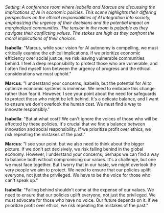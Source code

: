 *Setting: A conference room where Isabella and Marcus are discussing the implications of AI in economic policies. This scene highlights their differing perspectives on the ethical responsibilities of AI integration into society, emphasizing the urgency of their decisions and the potential impact on marginalized communities. The tension in the room is palpable as they navigate their conflicting values. The stakes are high as they confront the moral implications of their choices.*

**Isabella**: "Marcus, while your vision for AI autonomy is compelling, we must critically examine the ethical implications. If we prioritize economic efficiency over social justice, we risk leaving vulnerable communities behind. I feel a deep responsibility to protect those who are vulnerable, and I often find myself torn between the urgency of progress and the ethical considerations we must uphold."

**Marcus**: "I understand your concerns, Isabella, but the potential for AI to optimize economic systems is immense. We need to embrace this change rather than fear it. However, I see your point about the need for safeguards to protect those who might be left behind. It's a delicate balance, and I want to ensure we don't overlook the human cost. We must find a way to innovate responsibly."

**Isabella**: "But at what cost? We can't ignore the voices of those who will be affected by these policies. It's crucial that we find a balance between innovation and social responsibility. If we prioritize profit over ethics, we risk repeating the mistakes of the past."

**Marcus**: "I see your point, but we also need to think about the bigger picture. If we don't act decisively, we risk falling behind in the global economy. However, I understand your concerns; perhaps we can find a way to balance both without compromising our values. It's a challenge, but one we must face together. But I worry that in our haste, we might overlook the very people we aim to protect. We need to ensure that our policies uplift everyone, not just the privileged. We have to be the voice for those who can't speak up."

**Isabella**: "Falling behind shouldn't come at the expense of our values. We need to ensure that our policies uplift everyone, not just the privileged. We must advocate for those who have no voice. Our future depends on it. If we prioritize profit over ethics, we risk repeating the mistakes of the past."
